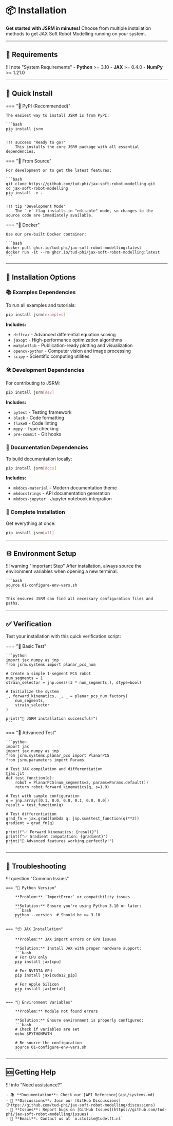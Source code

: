 # 📦 Installation

<div class="doc-summary">
  <strong>Get started with JSRM in minutes!</strong> Choose from multiple installation methods to get JAX Soft Robot Modelling running on your system.
</div>

---

## 🔧 Requirements

!!! note "System Requirements"
    - **Python** >= 3.10
    - **JAX** >= 0.4.0
    - **NumPy** >= 1.21.0

---

## 🚀 Quick Install

=== "🐍 PyPI (Recommended)"

    The easiest way to install JSRM is from PyPI:

    ```bash
    pip install jsrm
    ```

    !!! success "Ready to go!"
        This installs the core JSRM package with all essential dependencies.

=== "🔨 From Source"

    For development or to get the latest features:

    ```bash
    git clone https://github.com/tud-phi/jax-soft-robot-modelling.git
    cd jax-soft-robot-modelling
    pip install -e .
    ```

    !!! tip "Development Mode"
        The `-e` flag installs in "editable" mode, so changes to the source code are immediately available.

=== "🐋 Docker"

    Use our pre-built Docker container:

    ```bash
    docker pull ghcr.io/tud-phi/jax-soft-robot-modelling:latest
    docker run -it --rm ghcr.io/tud-phi/jax-soft-robot-modelling:latest
    ```

---

## 🎯 Installation Options

### 📚 Examples Dependencies

To run all examples and tutorials:

```bash
pip install jsrm[examples]
```

**Includes:**

- `diffrax` - Advanced differential equation solving
- `jaxopt` - High-performance optimization algorithms  
- `matplotlib` - Publication-ready plotting and visualization
- `opencv-python` - Computer vision and image processing
- `scipy` - Scientific computing utilities

### 🛠️ Development Dependencies

For contributing to JSRM:

```bash
pip install jsrm[dev]
```

**Includes:**

- `pytest` - Testing framework
- `black` - Code formatting
- `flake8` - Code linting
- `mypy` - Type checking
- `pre-commit` - Git hooks

### 📖 Documentation Dependencies

To build documentation locally:

```bash
pip install jsrm[docs]
```

**Includes:**

- `mkdocs-material` - Modern documentation theme
- `mkdocstrings` - API documentation generation
- `mkdocs-jupyter` - Jupyter notebook integration

### 🎉 Complete Installation

Get everything at once:

```bash
pip install jsrm[all]
```

---

## ⚙️ Environment Setup

!!! warning "Important Step"
    After installation, always source the environment variables when opening a new terminal:

    ```bash
    source 01-configure-env-vars.sh
    ```

    This ensures JSRM can find all necessary configuration files and paths.

---

## ✅ Verification

Test your installation with this quick verification script:

=== "🧪 Basic Test"

    ```python
    import jax.numpy as jnp
    from jsrm.systems import planar_pcs_num

    # Create a simple 1-segment PCS robot
    num_segments = 1
    strain_selector = jnp.ones((3 * num_segments,), dtype=bool)

    # Initialize the system
    _, forward_kinematics, _, _ = planar_pcs_num.factory(
        num_segments, 
        strain_selector
    )

    print("🎉 JSRM installation successful!")
    ```

=== "🚀 Advanced Test"

    ```python
    import jax
    import jax.numpy as jnp
    from jsrm.systems.planar_pcs import PlanarPCS
    from jsrm.parameters import Params

    # Test JAX compilation and differentiation
    @jax.jit
    def test_function(q):
        robot = PlanarPCS(num_segments=2, params=Params.default())
        return robot.forward_kinematics(q, s=1.0)

    # Test with sample configuration
    q = jnp.array([0.1, 0.0, 0.0, 0.1, 0.0, 0.0])
    result = test_function(q)
    
    # Test differentiation
    grad_fn = jax.grad(lambda q: jnp.sum(test_function(q)**2))
    gradient = grad_fn(q)
    
    print(f"✅ Forward kinematics: {result}")
    print(f"✅ Gradient computation: {gradient}")
    print("🎉 Advanced features working perfectly!")
    ```

---

## 🔧 Troubleshooting

!!! question "Common Issues"

    === "🐍 Python Version"
        
        **Problem:** `ImportError` or compatibility issues
        
        **Solution:** Ensure you're using Python 3.10 or later:
        ```bash
        python --version  # Should be >= 3.10
        ```

    === "📦 JAX Installation"
        
        **Problem:** JAX import errors or GPU issues
        
        **Solution:** Install JAX with proper hardware support:
        ```bash
        # For CPU only
        pip install jax[cpu]
        
        # For NVIDIA GPU
        pip install jax[cuda12_pip]
        
        # For Apple Silicon
        pip install jax[metal]
        ```

    === "🔧 Environment Variables"
        
        **Problem:** Module not found errors
        
        **Solution:** Ensure environment is properly configured:
        ```bash
        # Check if variables are set
        echo $PYTHONPATH
        
        # Re-source the configuration
        source 01-configure-env-vars.sh
        ```

---

## 🆘 Getting Help

!!! info "Need assistance?"

    - 📚 **Documentation**: Check our [API Reference](api/systems.md)
    - 💬 **Discussions**: Join our [GitHub Discussions](https://github.com/tud-phi/jax-soft-robot-modelling/discussions)  
    - 🐛 **Issues**: Report bugs on [GitHub Issues](https://github.com/tud-phi/jax-soft-robot-modelling/issues)
    - 📧 **Email**: Contact us at `m.stolzle@tudelft.nl`
